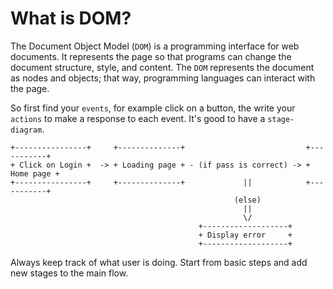 # What is DOM?


The Document Object Model (```DOM```) is a programming interface for web documents.
It represents the page so that programs can change the document structure, style, and content.
The ```DOM``` represents the document as nodes and objects; that way, programming languages can interact with the page.

So first find your ```events```, for example click on a button, the write your ```actions``` to make a response
to each event. It's good to have a ```stage-diagram```.

```
+----------------+     +--------------+                           +-----------+
+ Click on Login +  -> + Loading page + - (if pass is correct) -> + Home page +
+----------------+     +--------------+             ||            +-----------+
                                                  (else)
                                                    ||
                                                    \/
                                          +-------------------+
                                          + Display error     +
                                          +-------------------+
```

Always keep track of what user is doing. Start from basic steps and add new stages to the main flow.
